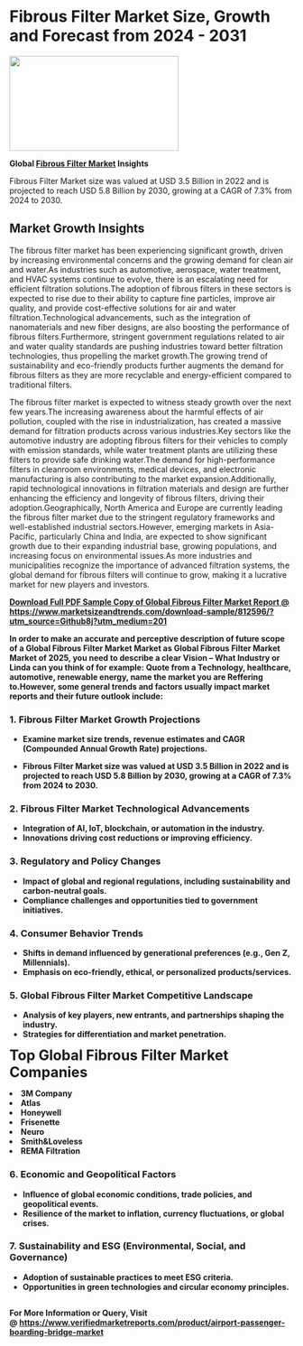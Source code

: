 <H1>Fibrous Filter Market Size, Growth and Forecast from 2024 - 2031</H1><img class="aligncenter size-medium wp-image-584254" src="https://thirdeyenews.in/wp-content/uploads/2024/09/Global-Market-Research-300x168.jpeg" alt="" width="300" height="168" /><p><strong>Global&nbsp;<a href="https://www.marketsizeandtrends.com/download-sample/812596/?utm_source=Github8j?utm_medium=201">Fibrous Filter Market</a> Insights</strong></p><p>Fibrous Filter Market size was valued at USD 3.5 Billion in 2022 and is projected to reach USD 5.8 Billion by 2030, growing at a CAGR of 7.3% from 2024 to 2030.</p><p><h2>Market Growth Insights</h2> <p>The fibrous filter market has been experiencing significant growth, driven by increasing environmental concerns and the growing demand for clean air and water.As industries such as automotive, aerospace, water treatment, and HVAC systems continue to evolve, there is an escalating need for efficient filtration solutions.The adoption of fibrous filters in these sectors is expected to rise due to their ability to capture fine particles, improve air quality, and provide cost-effective solutions for air and water filtration.Technological advancements, such as the integration of nanomaterials and new fiber designs, are also boosting the performance of fibrous filters.Furthermore, stringent government regulations related to air and water quality standards are pushing industries toward better filtration technologies, thus propelling the market growth.The growing trend of sustainability and eco-friendly products further augments the demand for fibrous filters as they are more recyclable and energy-efficient compared to traditional filters.</p> <p><strong><a href="#"></a></strong></p> <p>The fibrous filter market is expected to witness steady growth over the next few years.The increasing awareness about the harmful effects of air pollution, coupled with the rise in industrialization, has created a massive demand for filtration products across various industries.Key sectors like the automotive industry are adopting fibrous filters for their vehicles to comply with emission standards, while water treatment plants are utilizing these filters to provide safe drinking water.The demand for high-performance filters in cleanroom environments, medical devices, and electronic manufacturing is also contributing to the market expansion.Additionally, rapid technological innovations in filtration materials and design are further enhancing the efficiency and longevity of fibrous filters, driving their adoption.Geographically, North America and Europe are currently leading the fibrous filter market due to the stringent regulatory frameworks and well-established industrial sectors.However, emerging markets in Asia-Pacific, particularly China and India, are expected to show significant growth due to their expanding industrial base, growing populations, and increasing focus on environmental issues.As more industries and municipalities recognize the importance of advanced filtration systems, the global demand for fibrous filters will continue to grow, making it a lucrative market for new players and investors.<p><strong><a href="#"></p><p><span class=""><strong>Download Full PDF Sample Copy of Global Fibrous Filter Market Report</strong> @ <a href="https://www.marketsizeandtrends.com/download-sample/812596/?utm_source=Github8j?utm_medium=201" target="_blank">https://www.marketsizeandtrends.com/download-sample/812596/?utm_source=Github8j?utm_medium=201</a></span></p><p>In order to make an accurate and perceptive description of future scope of a Global&nbsp;Fibrous Filter Market Market as Global&nbsp;Fibrous Filter Market Market of 2025, you need to describe a clear Vision &ndash; What Industry or Linda can you think of for example: Quote from a Technology, healthcare, automotive, renewable energy, name the market you are Reffering to.However, some general trends and factors usually impact market reports and their future outlook include:</p><h3>1.&nbsp;<strong>Fibrous Filter Market Growth Projections</strong></h3><ul><li>Examine market size trends, revenue estimates and CAGR (Compounded Annual Growth Rate) projections.</li><li><p>Fibrous Filter Market size was valued at USD 3.5 Billion in 2022 and is projected to reach USD 5.8 Billion by 2030, growing at a CAGR of 7.3% from 2024 to 2030.</p></li></ul><h3>2.&nbsp;<strong>Fibrous Filter Market Technological Advancements</strong></h3><ul><li>Integration of AI, IoT, blockchain, or automation in the industry.</li><li>Innovations driving cost reductions or improving efficiency.</li></ul><h3>3.&nbsp;<strong>Regulatory and Policy Changes</strong></h3><ul><li>Impact of global and regional regulations, including sustainability and carbon-neutral goals.</li><li>Compliance challenges and opportunities tied to government initiatives.</li></ul><h3>4.&nbsp;<strong>Consumer Behavior Trends</strong></h3><ul><li>Shifts in demand influenced by generational preferences (e.g., Gen Z, Millennials).</li><li>Emphasis on eco-friendly, ethical, or personalized products/services.</li></ul><h3>5.&nbsp;<strong>Global Fibrous Filter Market Competitive Landscape</strong></h3><ul><li>Analysis of key players, new entrants, and partnerships shaping the industry.</li><li>Strategies for differentiation and market penetration.</li></ul><p data-pm-slice="1 1 []"><span style="color: inherit; font-family: inherit; font-size: 25px;">Top Global Fibrous Filter Market Companies</span></p><div class="" data-test-id=""><p><li>3M Company</li><li> Atlas</li><li> Honeywell</li><li> Frisenette</li><li> Neuro</li><li> Smith&Loveless</li><li> REMA Filtration</li></p></div><h3>6.&nbsp;<strong>Economic and Geopolitical Factors</strong></h3><ul><li>Influence of global economic conditions, trade policies, and geopolitical events.</li><li>Resilience of the market to inflation, currency fluctuations, or global crises.</li></ul><h3>7.&nbsp;<strong>Sustainability and ESG (Environmental, Social, and Governance)</strong></h3><ul><li>Adoption of sustainable practices to meet ESG criteria.</li><li>Opportunities in green technologies and circular economy principles.</li></ul><h2><strong style="font-size: 14px;">For More Information or Query, Visit @&nbsp;</strong><a style="background-color: #ffffff; font-size: 14px;" href="https://www.marketsizeandtrends.com/report/fibrous-filter-market/" target="_blank">https://www.verifiedmarketreports.com/product/airport-passenger-boarding-bridge-market</a></h2>